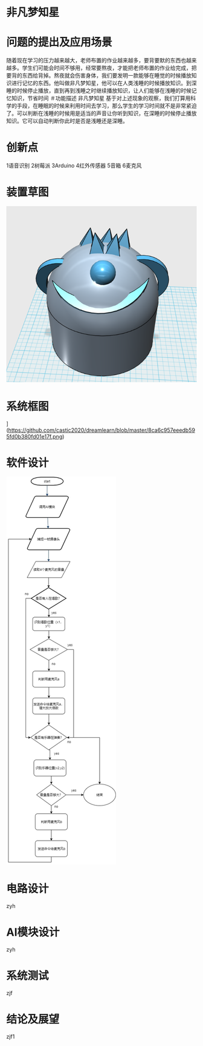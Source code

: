 # 非凡梦知星

# 问题的提出及应用场景
随着现在学习的压力越来越大，老师布置的作业越来越多，要背要默的东西也越来越多。学生们可能会时间不够用，经常要熬夜，才能把老师布置的作业给完成，把要背的东西给背掉。熬夜就会伤害身体，我们要发明一款能够在睡觉的时候播放知识进行记忆的东西。他叫做非凡梦知星，他可以在人类浅睡的时候播放知识。到深睡的时候停止播放，直到再到浅睡之时继续播放知识，让人们能够在浅睡的时候记忆知识，节省时间
＃功能描述
非凡梦知星
基于对上述现象的观察，我们打算用科学的手段，在睡眠的时候来利用时间去学习，那么学生的学习时间就不是非常紧迫了。可以判断在浅睡的时候用是适当的声音让你听到知识，在深睡的时候停止播放知识。它可以自动判断你此时是否是浅睡还是深睡。

# 创新点

1语音识别 
2树莓派
3Arduino
4红外传感器
5音箱
6麦克风


# 装置草图
  ![](https://github.com/castic2020/dreamlearn/blob/master/2d1c4ddd92c3f52a7979c0be192776e.png)

# 系统框图
](https://github.com/castic2020/dreamlearn/blob/master/8ca6c957eeedb595fd0b380fd01e17f.png)


# 软件设计
   ![](https://github.com/castic2020/actormic/blob/master/%E8%BD%AF%E4%BB%B6%E8%AE%BE%E8%AE%A1.jpg)
# 电路设计
   zyh


# AI模块设计
   zyh


# 系统测试
   zjf


# 结论及展望
   zjf1

